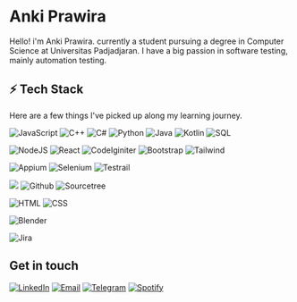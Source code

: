 # Anki Prawira
Hello! i'm Anki Prawira. currently a student pursuing a degree in Computer Science at Universitas Padjadjaran. I have a big passion in software testing, mainly automation testing. 

## ⚡ Tech Stack
Here are a few things I've picked up along my learning journey.


![JavaScript](https://img.shields.io/badge/JavaScript-F7DF1E?style=for-the-badge&logo=javascript&logoColor=black) ![C++](	https://img.shields.io/badge/C%2B%2B-00599C?style=for-the-badge&logo=c%2B%2B&logoColor=white) ![C#](https://img.shields.io/badge/C%23-239120?style=for-the-badge&logo=c-sharp&logoColor=white) ![Python](https://img.shields.io/badge/-Python-000?style=for-the-badge&logo=python) ![Java](https://img.shields.io/badge/Java-ED8B00?style=for-the-badge&logo=java&logoColor=white) ![Kotlin](https://img.shields.io/badge/Kotlin-0095D5?&style=for-the-badge&logo=kotlin&logoColor=white) ![SQL](https://img.shields.io/badge/-SQL-000?style=for-the-badge&logo=MySQL&logoColor=4479A1)
  
![NodeJS](https://img.shields.io/badge/Node.js-43853D?style=for-the-badge&logo=node.js&logoColor=white) ![React](https://img.shields.io/badge/React-20232A?style=for-the-badge&logo=react&logoColor=61DAFB) ![CodeIginiter](https://img.shields.io/badge/Codeigniter-EF4223?style=for-the-badge&logo=codeigniter&logoColor=white) ![Bootstrap](https://img.shields.io/badge/Bootstrap-563D7C?style=for-the-badge&logo=bootstrap&logoColor=white) ![Tailwind](https://img.shields.io/badge/Tailwind_CSS-38B2AC?style=for-the-badge&logo=tailwind-css&logoColor=white) 

![Appium](https://i.ibb.co/7vQvPf1/Appium-662d91-2.png) ![Selenium](https://img.shields.io/badge/Selenium-43B02A?style=for-the-badge&logo=Selenium&logoColor=white) ![Testrail](https://i.ibb.co/dKtPbsW/testrail-0e3754.png)

 ![](https://img.shields.io/badge/git%20-%23F05033.svg?&style=for-the-badge&logo=git&logoColor=white)  ![Github](https://img.shields.io/badge/github%20-%23121011.svg?&style=for-the-badge&logo=github&logoColor=white) ![Sourcetree](	https://img.shields.io/badge/Sourcetree-0052CC?style=for-the-badge&logo=Sourcetree&logoColor=white)
 
 ![HTML](https://img.shields.io/badge/HTML5-E34F26?style=for-the-badge&logo=html5&logoColor=white) ![CSS](https://img.shields.io/badge/CSS-239120?&style=for-the-badge&logo=css3&logoColor=white)
 
 ![Blender](https://img.shields.io/badge/blender%20-%23F5792A.svg?&style=for-the-badge&logo=blender&logoColor=white)
 
![Jira](https://img.shields.io/badge/Jira-0052CC?style=for-the-badge&logo=Jira&logoColor=white)

## Get in touch
[![LinkedIn](https://img.shields.io/badge/LinkedIn-000?style=flat&logoColor=blue&logo=linkedin)](https://www.linkedin.com/in/ankiprawira/)
[![Email](https://img.shields.io/badge/Email-000?style=flat&logo=gmail)](mailto:ankiprawira@gmail.com)
[![Telegram](https://img.shields.io/badge/Telegram-000?style=flat&logo=telegram)](https://t.me/ankiprawira)
[![Spotify](https://img.shields.io/badge/Spotify-000?&style=flat&logo=spotify)](https://open.spotify.com/user/ankiprawira)

